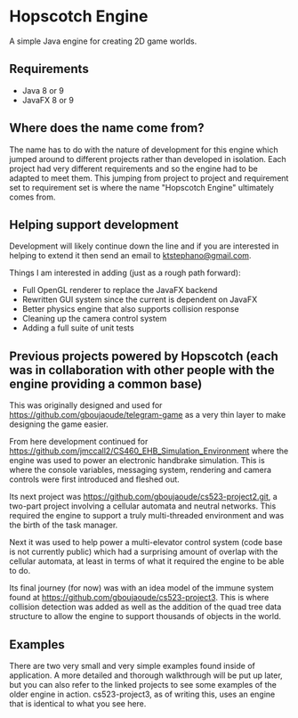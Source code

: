 # Hopscotch Engine
A simple Java engine for creating 2D game worlds.

## Requirements
* Java 8 or 9
* JavaFX 8 or 9

## Where does the name come from?
The name has to do with the nature of development for this engine which jumped around to different projects rather than developed in isolation. Each project had very different requirements and so the engine had to be adapted to meet them. This jumping from project to project and requirement set to requirement set is where the name "Hopscotch Engine" ultimately comes from.

## Helping support development
Development will likely continue down the line and if you are interested in helping to extend it then send an email to ktstephano@gmail.com.

Things I am interested in adding (just as a rough path forward):
* Full OpenGL renderer to replace the JavaFX backend
* Rewritten GUI system since the current is dependent on JavaFX
* Better physics engine that also supports collision response
* Cleaning up the camera control system
* Adding a full suite of unit tests

## Previous projects powered by Hopscotch (each was in collaboration with other people with the engine providing a common base)
This was originally designed and used for https://github.com/gboujaoude/telegram-game as a very thin layer to make designing the game easier.

From here development continued for https://github.com/jmccall2/CS460_EHB_Simulation_Environment where the engine was used to power an electronic handbrake simulation. This is where the console variables, messaging system, rendering and camera controls were first introduced and fleshed out.

Its next project was https://github.com/gboujaoude/cs523-project2.git, a two-part project involving a cellular automata and neutral networks. This required the engine to support a truly multi-threaded environment and was the birth of the task manager.

Next it was used to help power a multi-elevator control system (code base is not currently public) which had a surprising amount of overlap with the cellular automata, at least in terms of what it required the engine to be able to do.

Its final journey (for now) was with an idea model of the immune system found at https://github.com/gboujaoude/cs523-project3. This is where collision detection was added as well as the addition of the quad tree data structure to allow the engine to support thousands of objects in the world.

## Examples
There are two very small and very simple examples found inside of application. A more detailed and thorough walkthrough will be put up later, but you can also refer to the linked projects to see some examples of the older engine in action. cs523-project3, as of writing this, uses an engine that is identical to what you see here.
